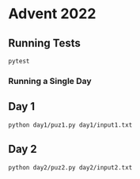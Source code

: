 # Advent 2022

## Running Tests
```shell
pytest
```

### Running a Single Day

## Day 1

```shell
python day1/puz1.py day1/input1.txt 
```

## Day 2
```shell
python day2/puz2.py day2/input2.txt
```